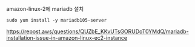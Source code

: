 amazon-linux-2에 mariadb 설치

```
sudo yum install -y mariadb105-server
```

https://repost.aws/questions/QUZbE_KKvUTsGORUDoT0YMdQ/mariadb-installation-issue-in-amazon-linux-ec2-instance